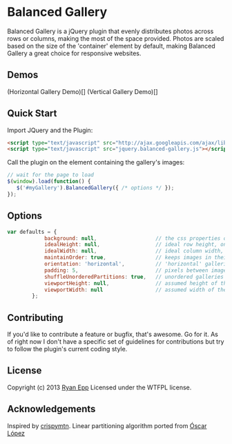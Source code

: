 Balanced Gallery
=========
Balanced Gallery is a jQuery plugin that evenly distributes photos across rows or columns, making the most of the space provided.
Photos are scaled based on the size of the 'container' element by default, making Balanced Gallery a great choice for responsive websites.

Demos
-------
(Horizontal Gallery Demo)[]
(Vertical Gallery Demo)[]

Quick Start
----------
Import JQuery and the Plugin:
``` html
<script type="text/javascript" src="http://ajax.googleapis.com/ajax/libs/jquery/1/jquery.min.js"></script>
<script type="text/javascript" src="jquery.balanced-gallery.js"></script>
```

Call the plugin on the element containing the gallery's images:
``` javascript
// wait for the page to load
$(window).load(function() {
   $('#myGallery').BalancedGallery({ /* options */ });
});
```

Options
-------
``` javascript
var defaults = {
            background: null,                   // the css properties of the gallery's containing element
            idealHeight: null,                  // ideal row height, only used for horizontal galleries, defaults to half the containing element's height
            idealWidth: null,                   // ideal column width, only used for vertical galleries, defaults to 1/4 of the containing element's width
            maintainOrder: true,                // keeps images in their original order, setting to 'false' can create a slightly better balance between rows
            orientation: 'horizontal',          // 'horizontal' galleries are made of rows and scroll vertically; 'vertical' galleries are made of columns and scroll horizontally
            padding: 5,                         // pixels between images
            shuffleUnorderedPartitions: true,   // unordered galleries tend to clump larger images at the begining, this solves that issue at a slight performance cost
            viewportHeight: null,               // assumed height of the gallery, defaults to the containing element's height
            viewportWidth: null                 // assumed width of the gallery, defaults to the containing element's width
        };
```

Contributing
------------
If you'd like to contribute a feature or bugfix, that's awesome. Go for it. As of right now I don't have a specific set of guidelines for contributions but try to follow the plugin's current coding style.

License
---------
Copyright (c) 2013 [Ryan Epp](https://twitter.com/ryanEpp) Licensed under the WTFPL license.

Acknowledgements
----------------
Inspired by [crispymtn](http://www.crispymtn.com/stories/the-algorithm-for-a-perfectly-balanced-photo-gallery).
Linear partitioning algorithm ported from [Óscar López](http://stackoverflow.com/questions/7938809/dynamic-programming-linear-partitioning-please-help-grok/7942946#7942946)